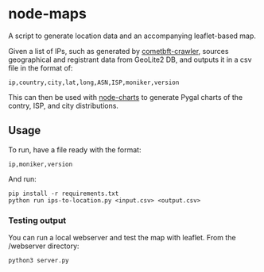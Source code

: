 # node-maps

A script to generate location data and an accompanying leaflet-based map.

Given a list of IPs, such as generated by [cometbft-crawler](https://github.com/validaoxyz/cometbft-crawler), sources geographical and registrant data from GeoLite2 DB, and outputs it in a csv file in the format of:

```
ip,country,city,lat,long,ASN,ISP,moniker,version
```

This can then be used with [node-charts](https://github.com/validaoxyz/cometbft-charts) to generate Pygal charts of the contry, ISP, and city distributions.

## Usage
To run, have a file ready with the format:
```
ip,moniker,version
```
And run:
```
pip install -r requirements.txt
python run ips-to-location.py <input.csv> <output.csv>
```

### Testing output
You can run a local webserver and test the map with leaflet.
From the /webserver directory:
```
python3 server.py
```